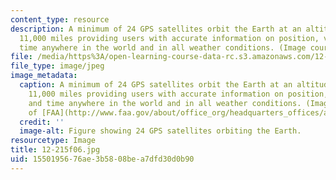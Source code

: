 ```yaml
---
content_type: resource
description: A minimum of 24 GPS satellites orbit the Earth at an altitude of approximately
  11,000 miles providing users with accurate information on position, velocity, and
  time anywhere in the world and in all weather conditions. (Image courtesy of FAA.)
file: /media/https%3A/open-learning-course-data-rc.s3.amazonaws.com/12-215-modern-navigation-fall-2006/1550195676ae3b5808bea7dfd30d0b90_12-215f06.jpg
file_type: image/jpeg
image_metadata:
  caption: A minimum of 24 GPS satellites orbit the Earth at an altitude of approximately
    11,000 miles providing users with accurate information on position, velocity,
    and time anywhere in the world and in all weather conditions. (Image courtesy
    of [FAA](http://www.faa.gov/about/office_org/headquarters_offices/ato/service_units/techops/navservices/gnss/gps/).)
  credit: ''
  image-alt: Figure showing 24 GPS satellites orbiting the Earth.
resourcetype: Image
title: 12-215f06.jpg
uid: 15501956-76ae-3b58-08be-a7dfd30d0b90
---
```

